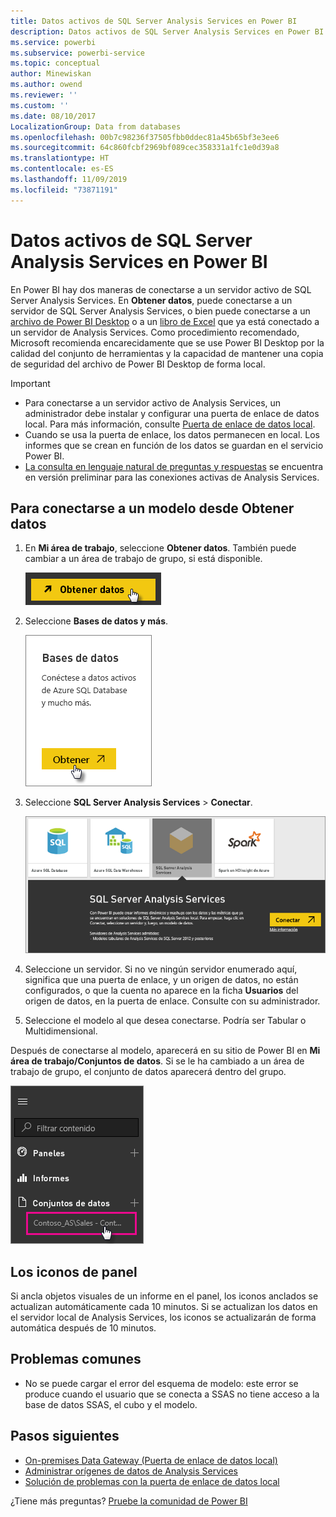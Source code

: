 ```yaml
---
title: Datos activos de SQL Server Analysis Services en Power BI
description: Datos activos de SQL Server Analysis Services en Power BI. Esto se realiza mediante un origen de datos que se configuró para una puerta de enlace empresarial.
ms.service: powerbi
ms.subservice: powerbi-service
ms.topic: conceptual
author: Minewiskan
ms.author: owend
ms.reviewer: ''
ms.custom: ''
ms.date: 08/10/2017
LocalizationGroup: Data from databases
ms.openlocfilehash: 00b7c98236f37505fbb0ddec81a45b65bf3e3ee6
ms.sourcegitcommit: 64c860fcbf2969bf089cec358331a1fc1e0d39a8
ms.translationtype: HT
ms.contentlocale: es-ES
ms.lasthandoff: 11/09/2019
ms.locfileid: "73871191"
---
```

# <a name="sql-server-analysis-services-live-data-in-power-bi"></a>Datos activos de SQL Server Analysis Services en Power BI

En Power BI hay dos maneras de conectarse a un servidor activo de SQL Server Analysis Services. En **Obtener datos**, puede conectarse a un servidor de SQL Server Analysis Services, o bien puede conectarse a un [archivo de Power BI Desktop](service-desktop-files.md) o a un [libro de Excel](service-excel-workbook-files.md) que ya está conectado a un servidor de Analysis Services. Como procedimiento recomendado, Microsoft recomienda encarecidamente que se use Power BI Desktop por la calidad del conjunto de herramientas y la capacidad de mantener una copia de seguridad del archivo de Power BI Desktop de forma local.

>[!IMPORTANT]
> * Para conectarse a un servidor activo de Analysis Services, un administrador debe instalar y configurar una puerta de enlace de datos local. Para más información, consulte [Puerta de enlace de datos local](service-gateway-onprem.md).
> * Cuando se usa la puerta de enlace, los datos permanecen en local.  Los informes que se crean en función de los datos se guardan en el servicio Power BI. 
> * [La consulta en lenguaje natural de preguntas y respuestas](service-q-and-a-direct-query.md) se encuentra en versión preliminar para las conexiones activas de Analysis Services.

## <a name="to-connect-to-a-model-from-get-data"></a>Para conectarse a un modelo desde Obtener datos

1. En **Mi área de trabajo**, seleccione **Obtener datos**. También puede cambiar a un área de trabajo de grupo, si está disponible.

   ![Botón Conectarse para obtener datos](media/sql-server-analysis-services-tabular-data/connecttoas_getdatabutton.png)

2. Seleccione **Bases de datos y más**.

   ![Conectarse para obtener datos 1](media/sql-server-analysis-services-tabular-data/connecttoas_getdata_1.png)

3. Seleccione **SQL Server Analysis Services** > **Conectar**.

   ![Conectarse para obtener datos 2](media/sql-server-analysis-services-tabular-data/connecttoas_getdata_2.png)

4. Seleccione un servidor. Si no ve ningún servidor enumerado aquí, significa que una puerta de enlace, y un origen de datos, no están configurados, o que la cuenta no aparece en la ficha **Usuarios** del origen de datos, en la puerta de enlace. Consulte con su administrador.

5. Seleccione el modelo al que desea conectarse. Podría ser Tabular o Multidimensional.

Después de conectarse al modelo, aparecerá en su sitio de Power BI en **Mi área de trabajo/Conjuntos de datos**. Si se le ha cambiado a un área de trabajo de grupo, el conjunto de datos aparecerá dentro del grupo.

![Conectarse al conjunto de datos](media/sql-server-analysis-services-tabular-data/connecttoas_dataset_5.png)

## <a name="dashboard-tiles"></a>Los iconos de panel

Si ancla objetos visuales de un informe en el panel, los iconos anclados se actualizan automáticamente cada 10 minutos. Si se actualizan los datos en el servidor local de Analysis Services, los iconos se actualizarán de forma automática después de 10 minutos.

## <a name="common-issues"></a>Problemas comunes

* No se puede cargar el error del esquema de modelo: este error se produce cuando el usuario que se conecta a SSAS no tiene acceso a la base de datos SSAS, el cubo y el modelo.

## <a name="next-steps"></a>Pasos siguientes

* [On-premises Data Gateway (Puerta de enlace de datos local)](service-gateway-onprem.md)  
* [Administrar orígenes de datos de Analysis Services](service-gateway-enterprise-manage-ssas.md)  
* [Solución de problemas con la puerta de enlace de datos local](service-gateway-onprem-tshoot.md)  

¿Tiene más preguntas? [Pruebe la comunidad de Power BI](https://community.powerbi.com/)
